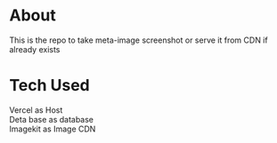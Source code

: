 # About
This is the repo to take meta-image screenshot or serve it from CDN if already exists

# Tech Used
Vercel as Host  
Deta base as database  
Imagekit as Image CDN
